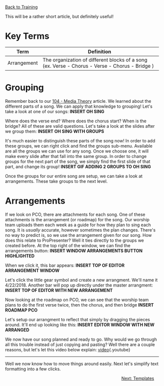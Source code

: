 <!-- TITLE: 203 - Grouping -->
<!-- SUBTITLE: Let's look at some groups (they aren't just pretty colors) -->

[Back to Training](/media/training)

This will be a rather short article, but definitely useful!
# Key Terms
| Term | Definition |
| --- | --- |
| Arrangement | The organization of different blocks of a song (ex. Verse - Chorus - Verse - Chorus - Bridge ) |
# Grouping
Remember back to our [104 - Media Theory](/media/training-pages/104) article. We learned about the different parts of a song. We can apply that knowledge to grouping! Let's take a look at one of our songs:
**INSERT OH SING**

Where does the verse end? Where does the chorus start? When is the bridge? All of these are valid questions. Let's take a look at the slides after we group them:
**INSERT OH SING WITH GROUPS**

It's much easier to distinguish these parts of the song now! In order to add these groups, we can right click and find the groups sub-menu. Available are all the groups we can use for any song. Once we choose one, it will make every slide after that fall into the same group. In order to change groups for the next part of the song, we simply find the first slide of that part, and change its group!
**INSERT GIF ADDING 2 GROUPS TO OH SING**

Once the groups for our entire song are setup, we can take a look at arrangements. These take groups to the next level.
# Arrangements
If we look on PCO, there are attachments for each song. One of these attachments is the arrangement (or roadmap) for the song. Our worship team uploads them each week as a guide for how they plan to sing each song. It is _usually_ accurate, however sometimes the plan changes. There's no way to predict is, so we use the arrangement given for our song. How does this relate to ProPresenter? Well it ties directly to the groups we created before. At the top right of the window, we can find the arrangements button:
**INSERT WINDOW ARRANGEMENTS BUTTON HIGHLIGHTED**

When we click it, this bar appears:
**INSERT TOP OF EDITOR ARRANGEMENT WINDOW**

Let's click the little gear symbol and create a new arrangment. We'll name it 4/22/2018. Another bar will pop up directly under the master arrangment:
**INSERT TOP OF EDITOR WITH NEW ARRANGEMENT**

Now looking at the roadmap on PCO, we can see that the worship team plans to do the first verse twice, then the chorus, and then bridge
**INSERT ROADMAP PCO**

Let's setup our arrangment to reflect that simply by dragging the pieces around. It'll end up looking like this:
**INSERT EDITOR WINDOW WITH NEW ARRANGED**

We now have our song planned and ready to go. Why would we go through all this trouble instead of just copying and pasting? Well there are a couple reasons, but let's let this video below explain:
[video](https://www.youtube.com/watch?v=jL9G_MD1Vb4){.youtube}

---

Well we now know how to move things around easily. Next let's simplify text formatting into a few clicks.
<div style="text-align:right"><a href="/media/training-pages/204">Next: Templates</a>&nbsp;&nbsp;&nbsp;&nbsp;</div>